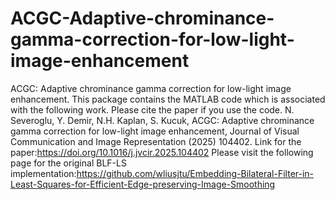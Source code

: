 # ACGC-Adaptive-chrominance-gamma-correction-for-low-light-image-enhancement
ACGC: Adaptive chrominance gamma correction for low-light image enhancement. This package contains the MATLAB code which is associated with the following work. Please cite the paper if you use the code.
N. Severoglu, Y. Demir, N.H. Kaplan, S. Kucuk, ACGC: Adaptive chrominance gamma correction for low-light image enhancement, Journal of Visual Communication and Image Representation (2025) 104402.
Link for the paper:https://doi.org/10.1016/j.jvcir.2025.104402
Please visit the following page for the original BLF-LS implementation:https://github.com/wliusjtu/Embedding-Bilateral-Filter-in-Least-Squares-for-Efficient-Edge-preserving-Image-Smoothing 
 
